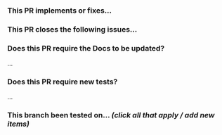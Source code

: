 ### This PR implements or fixes...

<!-- Explain your changes -->

### This PR closes the following issues...

<!-- If applicable -->

### Does this PR require the Docs to be updated?

…

### Does this PR require new tests?

…

### This branch been tested on... _(click all that apply / add new items)_
